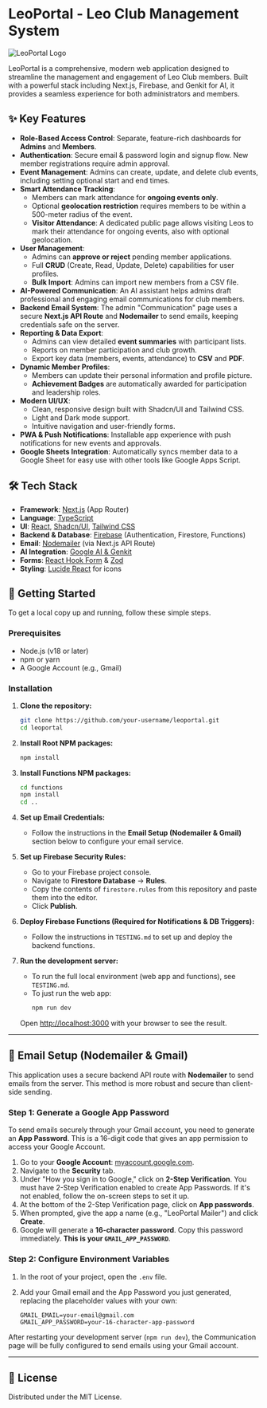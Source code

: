 # LeoPortal - Leo Club Management System

![LeoPortal Logo](https://i.imgur.com/aRktweQ.png)

LeoPortal is a comprehensive, modern web application designed to streamline the management and engagement of Leo Club members. Built with a powerful stack including Next.js, Firebase, and Genkit for AI, it provides a seamless experience for both administrators and members.

## ✨ Key Features

- **Role-Based Access Control**: Separate, feature-rich dashboards for **Admins** and **Members**.
- **Authentication**: Secure email & password login and signup flow. New member registrations require admin approval.
- **Event Management**: Admins can create, update, and delete club events, including setting optional start and end times.
- **Smart Attendance Tracking**:
    - Members can mark attendance for **ongoing events only**.
    - Optional **geolocation restriction** requires members to be within a 500-meter radius of the event.
    - **Visitor Attendance**: A dedicated public page allows visiting Leos to mark their attendance for ongoing events, also with optional geolocation.
- **User Management**:
    - Admins can **approve or reject** pending member applications.
    - Full **CRUD** (Create, Read, Update, Delete) capabilities for user profiles.
    - **Bulk Import**: Admins can import new members from a CSV file.
- **AI-Powered Communication**: An AI assistant helps admins draft professional and engaging email communications for club members.
- **Backend Email System**: The admin "Communication" page uses a secure **Next.js API Route** and **Nodemailer** to send emails, keeping credentials safe on the server.
- **Reporting & Data Export**:
    - Admins can view detailed **event summaries** with participant lists.
    - Reports on member participation and club growth.
    - Export key data (members, events, attendance) to **CSV** and **PDF**.
- **Dynamic Member Profiles**:
    - Members can update their personal information and profile picture.
    - **Achievement Badges** are automatically awarded for participation and leadership roles.
- **Modern UI/UX**:
    - Clean, responsive design built with Shadcn/UI and Tailwind CSS.
    - Light and Dark mode support.
    - Intuitive navigation and user-friendly forms.
- **PWA & Push Notifications**: Installable app experience with push notifications for new events and approvals.
- **Google Sheets Integration**: Automatically syncs member data to a Google Sheet for easy use with other tools like Google Apps Script.

## 🛠️ Tech Stack

- **Framework**: [Next.js](https://nextjs.org/) (App Router)
- **Language**: [TypeScript](https://www.typescriptlang.org/)
- **UI**: [React](https://reactjs.org/), [Shadcn/UI](https://ui.shadcn.com/), [Tailwind CSS](https://tailwindcss.com/)
- **Backend & Database**: [Firebase](https://firebase.google.com/) (Authentication, Firestore, Functions)
- **Email**: [Nodemailer](https://nodemailer.com/) (via Next.js API Route)
- **AI Integration**: [Google AI & Genkit](https://firebase.google.com/docs/genkit)
- **Forms**: [React Hook Form](https://react-hook-form.com/) & [Zod](https://zod.dev/)
- **Styling**: [Lucide React](https://lucide.dev/) for icons

## 🚀 Getting Started

To get a local copy up and running, follow these simple steps.

### Prerequisites

- Node.js (v18 or later)
- npm or yarn
- A Google Account (e.g., Gmail)

### Installation

1.  **Clone the repository:**
    ```sh
    git clone https://github.com/your-username/leoportal.git
    cd leoportal
    ```

2.  **Install Root NPM packages:**
    ```sh
    npm install
    ```

3.  **Install Functions NPM packages:**
    ```sh
    cd functions
    npm install
    cd ..
    ```

4.  **Set up Email Credentials:**
    - Follow the instructions in the **Email Setup (Nodemailer & Gmail)** section below to configure your email service.

5.  **Set up Firebase Security Rules:**
    - Go to your Firebase project console.
    - Navigate to **Firestore Database** -> **Rules**.
    - Copy the contents of `firestore.rules` from this repository and paste them into the editor.
    - Click **Publish**.

6.  **Deploy Firebase Functions (Required for Notifications & DB Triggers):**
    - Follow the instructions in `TESTING.md` to set up and deploy the backend functions.

7.  **Run the development server:**
    - To run the full local environment (web app and functions), see `TESTING.md`.
    - To just run the web app:
      ```sh
      npm run dev
      ```
    Open [http://localhost:3000](http://localhost:3000) with your browser to see the result.

---

## 📧 Email Setup (Nodemailer & Gmail)

This application uses a secure backend API route with **Nodemailer** to send emails from the server. This method is more robust and secure than client-side sending.

### Step 1: Generate a Google App Password

To send emails securely through your Gmail account, you need to generate an **App Password**. This is a 16-digit code that gives an app permission to access your Google Account.

1.  Go to your **Google Account**: [myaccount.google.com](https://myaccount.google.com/).
2.  Navigate to the **Security** tab.
3.  Under "How you sign in to Google," click on **2-Step Verification**. You must have 2-Step Verification enabled to create App Passwords. If it's not enabled, follow the on-screen steps to set it up.
4.  At the bottom of the 2-Step Verification page, click on **App passwords**.
5.  When prompted, give the app a name (e.g., "LeoPortal Mailer") and click **Create**.
6.  Google will generate a **16-character password**. Copy this password immediately. **This is your `GMAIL_APP_PASSWORD`**.

### Step 2: Configure Environment Variables

1.  In the root of your project, open the `.env` file.
2.  Add your Gmail email and the App Password you just generated, replacing the placeholder values with your own:

    ```env
    GMAIL_EMAIL=your-email@gmail.com
    GMAIL_APP_PASSWORD=your-16-character-app-password
    ```

After restarting your development server (`npm run dev`), the Communication page will be fully configured to send emails using your Gmail account.

---

## 📄 License

Distributed under the MIT License.
